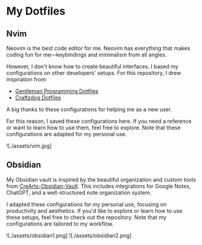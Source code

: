 # My Dotfiles


## Nvim

Neovim is the best code editor for me. Neovim has everything that makes coding fun for me—keybindings and minimalism from all angles.

However, I don't know how to create beautiful interfaces. I based my configurations on other developers' setups. For this repository, I drew inspiration from:

- [Gentleman Programming Dotfiles](https://github.com/Gentleman-Programming/Gentleman.Dots)
- [Craftzdog Dotfiles](https://github.com/craftzdog/dotfiles-public/tree/master)

A big thanks to these configurations for helping me as a new user.

For this reason, I saved these configurations here. If you need a reference or want to learn how to use them, feel free to explore. Note that these configurations are adapted for my personal use.

![./assets/vim.jpg]



## Obsidian
 My Obsidian vault is inspired by the beautiful organization and custom tools from [CreArts-Obsidian-Vault](https://github.com/CreArts-Community/CreArts-Obsidian-Vault). This includes integrations for Google Notes, ChatGPT, and a well-structured note organization system.                                    

 I adapted these configurations for my personal use, focusing on productivity and aesthetics. If you'd like to explore or learn how to use these setups, feel free to check out the repository. Note that my configurations are tailored to my workflow.

![./assets/obsidian1.png]
![./assets/obsidian2.png]

